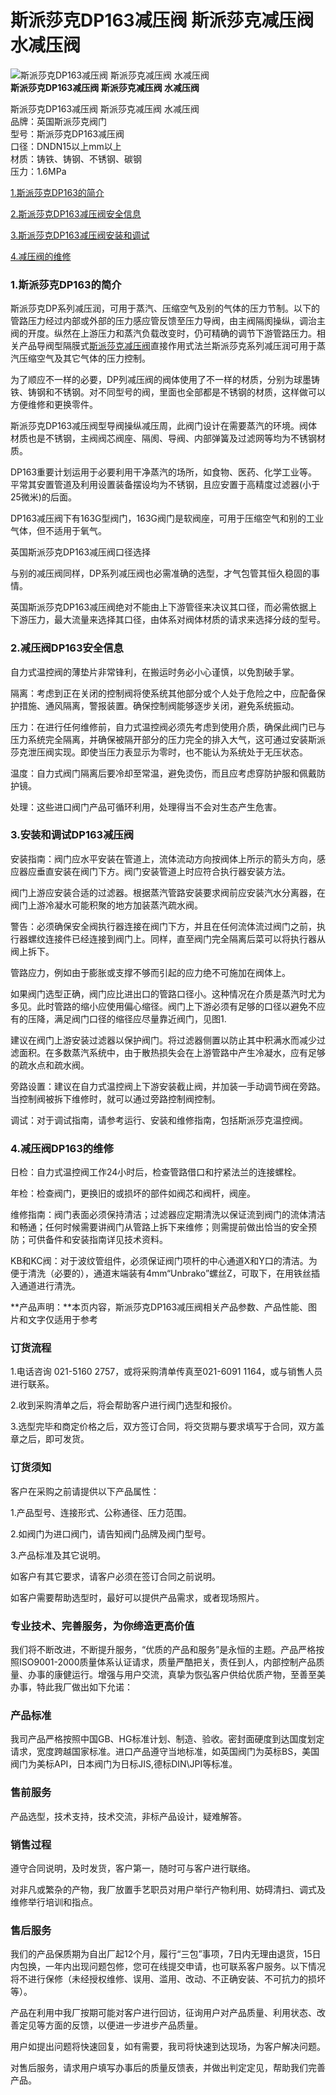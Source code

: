 
# 斯派莎克DP163减压阀 斯派莎克减压阀 水减压阀

![斯派莎克DP163减压阀 斯派莎克减压阀 水减压阀](/uploads/140421/1-140421194P2257.jpg)  
**斯派莎克DP163减压阀 斯派莎克减压阀 水减压阀**

斯派莎克DP163减压阀 斯派莎克减压阀 水减压阀  
品牌：英国斯派莎克阀门  
型号：斯派莎克DP163减压阀  
口径：DNDN15以上mm以上  
材质：铸铁、铸钢、不锈钢、碳钢  
压力：1.6MPa

[1.斯派莎克DP163的简介](#a)

[2.斯派莎克DP163减压阀安全信息](#b)

[3.斯派莎克DP163减压阀安装和调试](#c)

[4.减压阀的维修](#d)

### 1.斯派莎克DP163的简介

斯派莎克DP系列减压润，可用于蒸汽、压缩空气及别的气体的压力节制。以下的管路压力经过内部或外部的压力感应管反馈至压力导阀，由主阀隔阂操纵，调治主阀的开度。纵然在上游压力和蒸汽负载改变时，仍可精确的调节下游管路压力。相关产品导阀型隔膜式[斯派莎克减压阀](/)直接作用式法兰斯派莎克系列减压润可用于蒸汽压缩空气及其它气体的压力控制。

为了顺应不一样的必要，DP列减压阀的阀体使用了不一样的材质，分别为球墨铸铁、铸钢和不锈钢。对不同型号的阀，里面也全部都是不锈钢的材质，这样做可以方便维修和更换零件。

斯派莎克DP163减压阀​型导阀操纵减压周，此阀门设计在需要蒸汽的环境。阀体材质也是不锈钢，主阀阀芯阀座、隔阂、导阀、内部弹簧及过滤网等均为不锈钢材质。

DP163重要计划运用于必要利用干净蒸汽的场所，如食物、医药、化学工业等。平常其安置管道及利用设置装备摆设均为不锈钢，且应安置于高精度过滤器(小于25微米)的后面。

DP163减压阀下有163G型阀门，163G阀门是软阀座，可用于压缩空气和别的工业气体，但不适用于氧气。

英国斯派莎克DP163减压阀​口径选择

与别的减压阀同样，DP系列减压阀也必需准确的选型，才气包管其恒久稳固的事情。

英国斯派莎克DP163减压阀绝对不能由上下游管径来决议其口径，而必需依据上下游压力，最大流量来选择其口径，由体系对阀体材质的请求来选择分歧的型号。

### 2.减压阀DP163安全信息

自力式温控阀的薄垫片非常锋利，在搬运时务必小心谨慎，以免割破手掌。

隔离：考虑到正在关闭的控制阀将使系统其他部分或个人处于危险之中，应配备保护措施、通风隔离，警报装置。确保控制阀能够逐步关闭，避免系统振动。

压力：在进行任何维修前，自力式温控阀必须先考虑到使用介质，确保此阀门已与压力系统完全隔离，并确保被隔开部分的压力完全的排入大气，这可通过安装斯派莎克泄压阀实现。即使当压力表显示为零时，也不能认为系统处于无压状态。

温度：自力式阀门隔离后要冷却至常温，避免烫伤，而且应考虑穿防护服和佩戴防护镜。

处理：这些进口阀门产品可循环利用，处理得当不会对生态产生危害。

### 3.安装和调试DP163减压阀

安装指南：阀门应水平安装在管道上，流体流动方向按阀体上所示的箭头方向，感应器应垂直安装在阀门下方。阀门安装管道上时应符合执行器安装方法。

阀门上游应安装合适的过滤器。根据蒸汽管路安装要求阀前应安装汽水分离器，在阀门上游冷凝水可能积聚的地方加装蒸汽疏水阀。

警告：必须确保安全阀执行器连接在阀门下方，并且在任何流体流过阀门之前，执行器螺纹连接件已经连接到阀门上。同样，直至阀门完全隔离后菜可以将执行器从阀上拆下。

管路应力，例如由于膨胀或支撑不够而引起的应力绝不可施加在阀体上。

如果阀门选型正确，阀门应比进出口的管路口径小。这种情况在介质是蒸汽时尤为多见。此时管路的缩小应使用偏心缩径。阀门上下游必须有足够的口径以避免不应有的压降，满足阀门口径的缩径应尽量靠近阀门，见图1.

建议在阀门上游安装过滤器以保护阀门。将过滤器侧置以防止其中积满水而减少过滤面积。在多数蒸汽系统中，由于散热损失会在上游管路中产生冷凝水，应有足够的疏水点和疏水阀。

旁路设置：建议在自力式温控阀上下游安装截止阀，并加装一手动调节阀在旁路。当控制阀被拆下维修时，就可以通过旁路控制阀控制。

调试：对于调试指南，请参考运行、安装和维修指南，包括斯派莎克温控阀。

### 4.减压阀DP163的维修

日检：自力式温控阀工作24小时后，检查管路借口和拧紧法兰的连接螺栓。

年检：检查阀门，更换旧的或损坏的部件如阀芯和阀杆，阀座。

维修指南：阀门表面必须保持清洁；过滤器应定期清洗以保证流到阀门的流体清洁和畅通；任何时候需要讲阀门从管路上拆下来维修；则需提前做出恰当的安全预防；可供备件和安装指南详见技术资料。

KB和KC阀：对于波纹管组件，必须保证阀门项杆的中心通道X和Y口的清洁。为便于清洗（必要的），通道末端装有4mm“Unbrako”螺丝Z，可取下，在用铁丝插入通道进行清洗。

**产品声明：**本页内容，斯派莎克DP163减压阀相关产品参数、产品性能、图片和文字仅适用于参考

### 订货流程

1.电话咨询 021-5160 2757，或将采购清单传真至021-6091 1164，或与销售人员进行联系。

2.收到采购清单之后，将会帮助客户进行阀门选型和报价。

3.选型完毕和商定价格之后，双方签订合同，将交货期与要求填写于合同，双方盖章之后，即可发货。

### 订货须知

客户在采购之前请提供以下产品属性：

1.产品型号、连接形式、公称通径、压力范围。

2.如阀门为进口阀门，请告知阀门品牌及阀门型号。

3.产品标准及其它说明。

如客户有其它要求，请客户必须在签订合同之前说明。

如客户需要帮助选型时，最好可以提供产品需求，或者现场照片。

### 专业技术、完善服务，为你缔造更高价值

我们将不断改进，不断提升服务，“优质的产品和服务”是永恒的主题。产品严格按照ISO9001-2000质量体系认证请求，质量严酷把关，责任到人，内部控制产品质量、办事的康健运行。增强与用户交流，真挚为恢弘客户供给优质产物，至善至美办事，特此我厂做出如下允诺：

### 产品标准

我司产品严格按照中国GB、HG标准计划、制造、验收。密封面硬度到达国度划定请求，宽度跨越国家标准。进口产品遵守当地标准，如英国阀门为英标BS，美国阀门为美标API，日本阀门为日标JIS,德标DIN\\JPI等标准。

### 售前服务

产品选型，技术支持，技术交流，非标产品设计，疑难解答。

### 销售过程

遵守合同说明，及时发货，客户第一，随时可与客户进行联络。

对非凡或繁杂的产物，我厂放置手艺职员对用户举行产物利用、妨碍清扫、调式及维修举行培训和指点。

### 售后服务

我们的产品保质期为自出厂起12个月，履行“三包”事项，7日内无理由退货，15日内包换，一年内出现问题包修，您可在线提交申请，也可联系客户服务。以下情况将不进行保修（未经授权维修、误用、滥用、改动、不正确安装、不可抗力的损坏等）。

产品在利用中我厂按期可能对客户进行回访，征询用户对产品质量、利用状态、改善定见等方面的反馈，以便进一步进步产品质量。

用户如提出问题将快速回复，如有需要，我司将快速到达现场，为客户解决问题。

对售后服务，请求用户填写办事后的质量反馈表，并做出判定定见，帮助我们完善产品。

